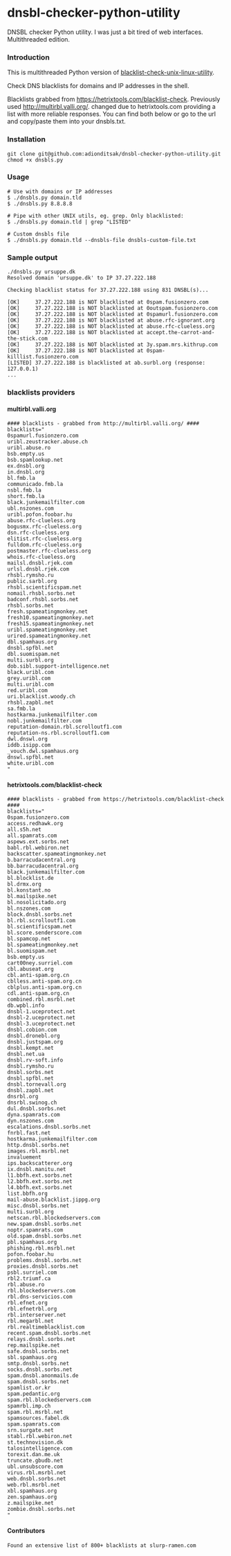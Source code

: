 # dnsbl-checker-python-utility
DNSBL checker Python utility. I was just a bit tired of web interfaces. Multithreaded edition.

### Introduction

This is multithreaded Python version of [blacklist-check-unix-linux-utility](https://github.com/adionditsak/blacklist-check-unix-linux-utility).

Check DNS blacklists for domains and IP addresses in the shell.

Blacklists grabbed from https://hetrixtools.com/blacklist-check. Previously used http://multirbl.valli.org/. changed due to hetrixtools.com providing a list with more reliable responses. You can find both below or go to the url and copy/paste them into your dnsbls.txt.

### Installation

    git clone git@github.com:adionditsak/dnsbl-checker-python-utility.git
    chmod +x dnsbls.py

### Usage

    # Use with domains or IP addresses
    $ ./dnsbls.py domain.tld
    $ ./dnsbls.py 8.8.8.8
    
    # Pipe with other UNIX utils, eg. grep. Only blacklisted:
    $ ./dnsbls.py domain.tld | grep "LISTED"

    # Custom dnsbls file
    $ ./dnsbls.py domain.tld --dnsbls-file dnsbls-custom-file.txt

### Sample output

    ./dnsbls.py ursuppe.dk
    Resolved domain 'ursuppe.dk' to IP 37.27.222.188
    
    Checking blacklist status for 37.27.222.188 using 831 DNSBL(s)...
    
    [OK]     37.27.222.188 is NOT blacklisted at 0spam.fusionzero.com
    [OK]     37.27.222.188 is NOT blacklisted at 0outspam.fusionzero.com
    [OK]     37.27.222.188 is NOT blacklisted at 0spamurl.fusionzero.com
    [OK]     37.27.222.188 is NOT blacklisted at abuse.rfc-ignorant.org
    [OK]     37.27.222.188 is NOT blacklisted at abuse.rfc-clueless.org
    [OK]     37.27.222.188 is NOT blacklisted at accept.the-carrot-and-the-stick.com
    [OK]     37.27.222.188 is NOT blacklisted at 3y.spam.mrs.kithrup.com
    [OK]     37.27.222.188 is NOT blacklisted at 0spam-killlist.fusionzero.com
    [LISTED] 37.27.222.188 is blacklisted at ab.surbl.org (response: 127.0.0.1)  
    ...

### blacklists providers

#### multirbl.valli.org

    #### blacklists - grabbed from http://multirbl.valli.org/ ####
    blacklists="
    0spamurl.fusionzero.com
    uribl.zeustracker.abuse.ch
    uribl.abuse.ro
    bsb.empty.us
    bsb.spamlookup.net
    ex.dnsbl.org
    in.dnsbl.org
    bl.fmb.la
    communicado.fmb.la
    nsbl.fmb.la
    short.fmb.la
    black.junkemailfilter.com
    ubl.nszones.com
    uribl.pofon.foobar.hu
    abuse.rfc-clueless.org
    bogusmx.rfc-clueless.org
    dsn.rfc-clueless.org
    elitist.rfc-clueless.org
    fulldom.rfc-clueless.org
    postmaster.rfc-clueless.org
    whois.rfc-clueless.org
    mailsl.dnsbl.rjek.com
    urlsl.dnsbl.rjek.com
    rhsbl.rymsho.ru
    public.sarbl.org
    rhsbl.scientificspam.net
    nomail.rhsbl.sorbs.net
    badconf.rhsbl.sorbs.net
    rhsbl.sorbs.net
    fresh.spameatingmonkey.net
    fresh10.spameatingmonkey.net
    fresh15.spameatingmonkey.net
    uribl.spameatingmonkey.net
    urired.spameatingmonkey.net
    dbl.spamhaus.org
    dnsbl.spfbl.net
    dbl.suomispam.net
    multi.surbl.org
    dob.sibl.support-intelligence.net
    black.uribl.com
    grey.uribl.com
    multi.uribl.com
    red.uribl.com
    uri.blacklist.woody.ch
    rhsbl.zapbl.net
    sa.fmb.la
    hostkarma.junkemailfilter.com
    nobl.junkemailfilter.com
    reputation-domain.rbl.scrolloutf1.com
    reputation-ns.rbl.scrolloutf1.com
    dwl.dnswl.org
    iddb.isipp.com
    _vouch.dwl.spamhaus.org
    dnswl.spfbl.net
    white.uribl.com
    "
    
#### hetrixtools.com/blacklist-check

    #### blacklists - grabbed from https://hetrixtools.com/blacklist-check ####
    blacklists="
    0spam.fusionzero.com
    access.redhawk.org
    all.s5h.net
    all.spamrats.com
    aspews.ext.sorbs.net
    babl.rbl.webiron.net
    backscatter.spameatingmonkey.net
    b.barracudacentral.org
    bb.barracudacentral.org
    black.junkemailfilter.com
    bl.blocklist.de
    bl.drmx.org
    bl.konstant.no
    bl.mailspike.net
    bl.nosolicitado.org
    bl.nszones.com
    block.dnsbl.sorbs.net
    bl.rbl.scrolloutf1.com
    bl.scientificspam.net
    bl.score.senderscore.com
    bl.spamcop.net
    bl.spameatingmonkey.net
    bl.suomispam.net
    bsb.empty.us
    cart00ney.surriel.com
    cbl.abuseat.org
    cbl.anti-spam.org.cn
    cblless.anti-spam.org.cn
    cblplus.anti-spam.org.cn
    cdl.anti-spam.org.cn
    combined.rbl.msrbl.net
    db.wpbl.info
    dnsbl-1.uceprotect.net
    dnsbl-2.uceprotect.net
    dnsbl-3.uceprotect.net
    dnsbl.cobion.com
    dnsbl.dronebl.org
    dnsbl.justspam.org
    dnsbl.kempt.net
    dnsbl.net.ua
    dnsbl.rv-soft.info
    dnsbl.rymsho.ru
    dnsbl.sorbs.net
    dnsbl.spfbl.net
    dnsbl.tornevall.org
    dnsbl.zapbl.net
    dnsrbl.org
    dnsrbl.swinog.ch
    dul.dnsbl.sorbs.net
    dyna.spamrats.com
    dyn.nszones.com
    escalations.dnsbl.sorbs.net
    fnrbl.fast.net
    hostkarma.junkemailfilter.com
    http.dnsbl.sorbs.net
    images.rbl.msrbl.net
    invaluement
    ips.backscatterer.org
    ix.dnsbl.manitu.net
    l1.bbfh.ext.sorbs.net
    l2.bbfh.ext.sorbs.net
    l4.bbfh.ext.sorbs.net
    list.bbfh.org
    mail-abuse.blacklist.jippg.org
    misc.dnsbl.sorbs.net
    multi.surbl.org
    netscan.rbl.blockedservers.com
    new.spam.dnsbl.sorbs.net
    noptr.spamrats.com
    old.spam.dnsbl.sorbs.net
    pbl.spamhaus.org
    phishing.rbl.msrbl.net
    pofon.foobar.hu
    problems.dnsbl.sorbs.net
    proxies.dnsbl.sorbs.net
    psbl.surriel.com
    rbl2.triumf.ca
    rbl.abuse.ro
    rbl.blockedservers.com
    rbl.dns-servicios.com
    rbl.efnet.org
    rbl.efnetrbl.org
    rbl.interserver.net
    rbl.megarbl.net
    rbl.realtimeblacklist.com
    recent.spam.dnsbl.sorbs.net
    relays.dnsbl.sorbs.net
    rep.mailspike.net
    safe.dnsbl.sorbs.net
    sbl.spamhaus.org
    smtp.dnsbl.sorbs.net
    socks.dnsbl.sorbs.net
    spam.dnsbl.anonmails.de
    spam.dnsbl.sorbs.net
    spamlist.or.kr
    spam.pedantic.org
    spam.rbl.blockedservers.com
    spamrbl.imp.ch
    spam.rbl.msrbl.net
    spamsources.fabel.dk
    spam.spamrats.com
    srn.surgate.net
    stabl.rbl.webiron.net
    st.technovision.dk
    talosintelligence.com
    torexit.dan.me.uk
    truncate.gbudb.net
    ubl.unsubscore.com
    virus.rbl.msrbl.net
    web.dnsbl.sorbs.net
    web.rbl.msrbl.net
    xbl.spamhaus.org
    zen.spamhaus.org
    z.mailspike.net
    zombie.dnsbl.sorbs.net
    "
    
#### Contributors

    Found an extensive list of 800+ blacklists at slurp-ramen.com
